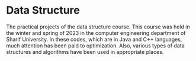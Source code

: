 # Data Structure
The practical projects of the data structure course.
This course was held in the winter and spring of 2023 in the computer engineering department of Sharif University. In these codes, which are in Java and C++ languages, much attention has been paid to optimization. Also, various types of data structures and algorithms have been used in appropriate places.
